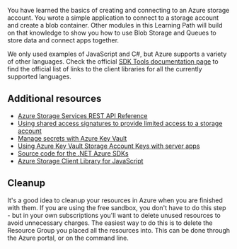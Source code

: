 You have learned the basics of creating and connecting to an Azure storage account. You wrote a simple application to connect to a storage account and create a blob container. Other modules in this Learning Path will build on that knowledge to show you how to use Blob Storage and Queues to store data and connect apps together.

We only used examples of JavaScript and C#, but Azure supports a variety of other languages. Check the official [SDK Tools documentation page](https://docs.microsoft.com/azure/#pivot=sdkstools) to find the official list of links to the client libraries for all the currently supported languages.

## Additional resources

- [Azure Storage Services REST API Reference](https://docs.microsoft.com/rest/api/storageservices/)
- [Using shared access signatures to provide limited access to a storage account](https://docs.microsoft.com/azure/storage/common/storage-dotnet-shared-access-signature-part-1)
- [Manage secrets with Azure Key Vault](https://docs.microsoft.com/learn/modules/manage-secrets-with-azure-key-vault/)
- [Using Azure Key Vault Storage Account Keys with server apps](https://docs.microsoft.com/azure/key-vault/key-vault-ovw-storage-keys)
- [Source code for the .NET Azure SDKs](https://github.com/Azure/azure-sdk-for-net)
- [Azure Storage Client Library for JavaScript](https://github.com/Azure/azure-storage-node#azure-storage-javascript-client-library-for-browsers)

## Cleanup

It's a good idea to cleanup your resources in Azure when you are finished with them. If you are using the free sandbox, you don't have to do this step - but in your own subscriptions you'll want to delete unused resources to avoid unnecessary charges. The easiest way to do this is to delete the Resource Group you placed all the resources into. This can be done through the Azure portal, or on the command line.